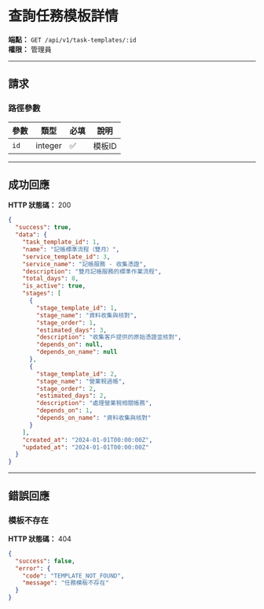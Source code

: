 # 查詢任務模板詳情

**端點：** `GET /api/v1/task-templates/:id`  
**權限：** 管理員

---

## 請求

### 路徑參數
| 參數 | 類型 | 必填 | 說明 |
|-----|------|------|------|
| `id` | integer | ✅ | 模板ID |

---

## 成功回應

**HTTP 狀態碼：** 200

```json
{
  "success": true,
  "data": {
    "task_template_id": 1,
    "name": "記帳標準流程（雙月）",
    "service_template_id": 3,
    "service_name": "記帳服務 - 收集憑證",
    "description": "雙月記帳服務的標準作業流程",
    "total_days": 8,
    "is_active": true,
    "stages": [
      {
        "stage_template_id": 1,
        "stage_name": "資料收集與核對",
        "stage_order": 1,
        "estimated_days": 3,
        "description": "收集客戶提供的原始憑證並核對",
        "depends_on": null,
        "depends_on_name": null
      },
      {
        "stage_template_id": 2,
        "stage_name": "營業稅過帳",
        "stage_order": 2,
        "estimated_days": 2,
        "description": "處理營業稅相關帳務",
        "depends_on": 1,
        "depends_on_name": "資料收集與核對"
      }
    ],
    "created_at": "2024-01-01T00:00:00Z",
    "updated_at": "2024-01-01T00:00:00Z"
  }
}
```

---

## 錯誤回應

### 模板不存在
**HTTP 狀態碼：** 404
```json
{
  "success": false,
  "error": {
    "code": "TEMPLATE_NOT_FOUND",
    "message": "任務模板不存在"
  }
}
```





